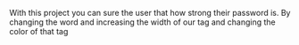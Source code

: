With this project you can sure the user that how strong their password is. 
By changing the word and increasing the width of our tag </div> and changing the color of that tag



